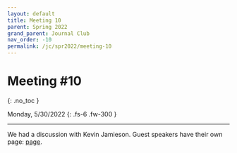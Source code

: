 ```yaml
---
layout: default
title: Meeting 10
parent: Spring 2022
grand_parent: Journal Club
nav_order: -10
permalink: /jc/spr2022/meeting-10
---
```


# Meeting #10
{: .no_toc }

Monday, 5/30/2022
{: .fs-6 .fw-300 }

---

We had a discussion with Kevin Jamieson. Guest speakers have their own page: [page]().
